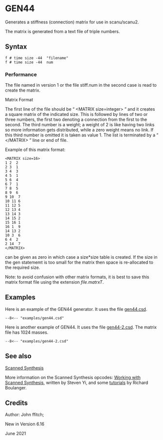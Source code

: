 <!--
id:GEN44
category:
-->
# GEN44
Generates a stiffness (connection) matrix for use in scanu/scanu2.

The matrix is generated from a text file of triple numbers. 

## Syntax
``` csound-orc
f # time size -44  "filename"
f # time size -44  num
```

### Performance

The file named in version 1 or the file stiff.num in the second case is read to create the matrix.

Matrix Format

The first line of the file should be &#8220; &lt;MATRIX size=integer&gt; &#8221; and it creates a square matrix of the indicated size.  This is followed by lines of two or three numbers, the first two denoting a connection from the first to the second. The third number is a weight; a weight of 2 is like having two links so more information gets distributed, while a zero weight means no link. If this third number is omitted it is taken as value 1.  The list is terminated by a &#8220; &lt;/MATRIX&gt; &#8221; line or end of file.

Example of this matrix format:

```
<MATRIX size=16>
1 2  2
2 3  1
3 4  3
4 5  1
5 6  4
6 7  1
7 8  5
8 9  6
9 10  7
10 11 6
11 12 5
12 13 4
13 14 3
14 15 2
15 16 1
16 1  9
14 13 2
10 3  6
6 4  2
2 14  7
</MATRIX>
```

can be given as zero in which case a size*size table is created. If the size in the gen statememt is too small for the matrix then space is re-allocated to the required size.

Note: to avoid confusion with other matrix formats, it is best to save this matrix format file using the extension _file.matrxT_.

## Examples

Here is an example of the GEN44 generator. It uses the file [gen44.csd](../../examples/gen44.csd).

``` csound-csd title="Example of the GEN44 generator." linenums="1"
--8<-- "examples/gen44.csd"
```

Here is another example of GEN44. It uses the file [gen44-2.csd](../../examples/gen44-2.csd). The matrix file has 1024 masses.

``` csound-csd title="Second example of the GEN44 generator." linenums="1"
--8<-- "examples/gen44-2.csd"
```

## See also

[Scanned Synthesis](../../siggen/scantop)

More information on the Scanned Synthesis opcodes: [Working with Scanned Synthesis](http://www.csounds.com/stevenyi/scanned/yi_scannedSynthesis.html), written by Steven Yi, and some [tutorials](http://www.csounds.com/scanned/) by Richard Boulanger.

## Credits

Author: John ffitch;

New in Version 6.16

June 2021
